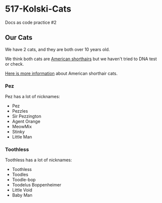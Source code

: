 # 517-Kolski-Cats
Docs as code practice #2

## Our Cats

We have 2 cats, and they are both over 10 years old.

We think both cats are [American shorthairs](https://en.wikipedia.org/wiki/American_Shorthair) but we haven't tried to DNA test or check.

[Here is more information](https://www.purina.com/cats/cat-breeds/american-shorthair) about American shorthair cats.


### Pez
Pez has a lot of nicknames:
- Pez
- Pezzles
- Sir Pezzington
- Agent Orange
- MeowMix
- Stinky
- Little Man

### Toothless
Toothless has a lot of nicknames:
- Toothless
- Toodles
- Toodle-bop
- Toodelus Boppenheimer
- Little Void
- Baby Man